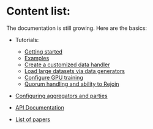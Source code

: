 # Content list:

The documentation is still growing. Here are the basics:

- Tutorials:
  * [Getting started](../setup.md)
  * [Examples](../examples)
  * [Create a customized data handler](tutorials/create_my_data_handler.md)
  * [Load large datasets via data generators](tutorials/set_up_data_generators_for_fl.md)
  * [Configure GPU training](tutorials/configure_gpu_training.md)
  * [Quorum handling and ability to Rejoin](tutorials/quorum_rejoin.md)

- [Configuring aggregators and parties](tutorials/configure_fl.md)
  
- [API Documentation](http://ibmfl-api-docs.mybluemix.net/index.html)

- [List of papers](papers.md)
